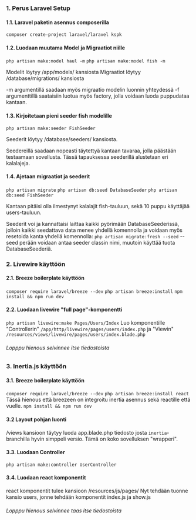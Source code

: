 ### 1. Perus Laravel Setup
#### 1.1. Laravel paketin asennus composerilla 
`composer create-project laravel/laravel kspk`
 
 #### 1.2. Luodaan muutama Model ja Migraatiot niille
 `php artisan make:model haul -m`
 `php artisan make:model fish -m`
 
 Modelit löytyy /app/models/ kansiosta
 Migraatiot löytyy /database/migrations/ kansiosta
 
 -m argumentillä saadaan myös migraatio modelin luonnin yhteydessä
 -f argumenttillä saataisiin luotua myös factory, jolla voidaan luoda puppudataa kantaan.
 
 #### 1.3. Kirjoitetaan pieni seeder fish modelille
 `php artisan make:seeder FishSeeder`
 
 Seederit löytyy /database/seeders/ kansiosta.
 
 Seedereillä saadaan nopeasti täytettyä kantaan tavaraa, jolla päästään testaamaan sovellusta. Tässä tapauksessa seederillä alustetaan eri kalalajeja.
 
 #### 1.4. Ajetaan migraatiot ja seederit
 
`php artisan migrate`
`php artisan db:seed DatabaseSeeder`
`php artisan db:seed FishSeeder`

Kantaan pitäisi olla ilmestynyt kalalajit fish-tauluun, sekä 10 puppu käyttäjää users-tauluun.

Seederit voi ja kannattaisi laittaa kaikki pyörimään DatabaseSeederissä, jolloin kaikki seedattava data menee yhdellä komennolla ja voidaan myös resetoida kanta yhdellä komennolla:
`php artisan migrate:fresh --seed` --seed perään voidaan antaa seeder classin nimi, muutoin käyttää tuota DatabaseSeederiä.

### 2. Livewire käyttöön
#### 2.1. Breeze boilerplate käyttöön
`composer require laravel/breeze --dev`
`php artisan breeze:install`
`npm install && npm run dev`

#### 2.2. Luodaan livewire "full page"-komponentti
`php artisan livewire:make Pages/Users/Index`
Luo komponentille "Controllerin" `/app/http/livewire/pages/users/index.php` ja "Viewin" `/resources/views/livewire/pages/users/index.blade.php`

###### Lopppu hienous selvinnee itse tiedostoista

### 3. Inertia.js käyttöön
#### 3.1. Breeze boilerplate käyttöön
`composer require laravel/breeze --dev`
`php artisan breeze:install react`
Tässä hienous että breezeen on integroitu inertia asennus sekä reactille että vuelle.
`npm install && npm run dev`

#### 3.2 Layout pohjan luonti

/views kansioon täytyy luoda app.blade.php tiedosto josta `inertia`-branchilla hyvin simppeli versio. Tämä on koko sovelluksen "wrapperi".

#### 3.3. Luodaan Controller
`php artisan make:controller UserController`

#### 3.4. Luodaan react komponentit
react komponentit tulee kansioon /resources/js/pages/
Nyt tehdään tuonne kansio users, jonne tehdään komponentit index.js ja show.js

###### Lopppu hienous selvinnee taas itse tiedostoista